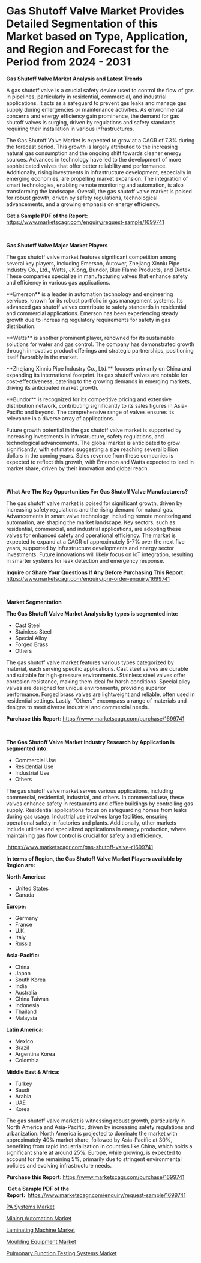 <p><h1>Gas Shutoff Valve Market Provides Detailed Segmentation of this Market based on Type, Application, and Region and Forecast for the Period from 2024 - 2031</h1></p><p><strong>Gas Shutoff Valve Market Analysis and Latest Trends</strong></p>
<p><p>A gas shutoff valve is a crucial safety device used to control the flow of gas in pipelines, particularly in residential, commercial, and industrial applications. It acts as a safeguard to prevent gas leaks and manage gas supply during emergencies or maintenance activities. As environmental concerns and energy efficiency gain prominence, the demand for gas shutoff valves is surging, driven by regulations and safety standards requiring their installation in various infrastructures.</p><p>The Gas Shutoff Valve Market is expected to grow at a CAGR of 7.3% during the forecast period. This growth is largely attributed to the increasing natural gas consumption and the ongoing shift towards cleaner energy sources. Advances in technology have led to the development of more sophisticated valves that offer better reliability and performance. Additionally, rising investments in infrastructure development, especially in emerging economies, are propelling market expansion. The integration of smart technologies, enabling remote monitoring and automation, is also transforming the landscape. Overall, the gas shutoff valve market is poised for robust growth, driven by safety regulations, technological advancements, and a growing emphasis on energy efficiency.</p></p>
<p><strong>Get a Sample PDF of the Report:&nbsp;</strong> <a href="https://www.marketscagr.com/enquiry/request-sample/1699741?utm_campaign=1770&utm_medium=2&utm_source=Github&utm_content=ia&utm_term=20102024&utm_id=gas-shutoff-valve">https://www.marketscagr.com/enquiry/request-sample/1699741</a></p>
<p>&nbsp;</p>
<p><strong>Gas Shutoff Valve Major Market Players</strong></p>
<p><p>The gas shutoff valve market features significant competition among several key players, including Emerson, Autower, Zhejiang Xinniu Pipe Industry Co., Ltd., Watts, JKlong, Bundor, Blue Flame Products, and Didtek. These companies specialize in manufacturing valves that enhance safety and efficiency in various gas applications.</p><p>**Emerson** is a leader in automation technology and engineering services, known for its robust portfolio in gas management systems. Its advanced gas shutoff valves contribute to safety standards in residential and commercial applications. Emerson has been experiencing steady growth due to increasing regulatory requirements for safety in gas distribution.</p><p>**Watts** is another prominent player, renowned for its sustainable solutions for water and gas control. The company has demonstrated growth through innovative product offerings and strategic partnerships, positioning itself favorably in the market.</p><p>**Zhejiang Xinniu Pipe Industry Co., Ltd.** focuses primarily on China and expanding its international footprint. Its gas shutoff valves are notable for cost-effectiveness, catering to the growing demands in emerging markets, driving its anticipated market growth.</p><p>**Bundor** is recognized for its competitive pricing and extensive distribution network, contributing significantly to its sales figures in Asia-Pacific and beyond. The comprehensive range of valves ensures its relevance in a diverse array of applications.</p><p>Future growth potential in the gas shutoff valve market is supported by increasing investments in infrastructure, safety regulations, and technological advancements. The global market is anticipated to grow significantly, with estimates suggesting a size reaching several billion dollars in the coming years. Sales revenue from these companies is expected to reflect this growth, with Emerson and Watts expected to lead in market share, driven by their innovation and global reach.</p></p>
<p>&nbsp;</p>
<p><strong>What Are The Key Opportunities For Gas Shutoff Valve Manufacturers?</strong></p>
<p><p>The gas shutoff valve market is poised for significant growth, driven by increasing safety regulations and the rising demand for natural gas. Advancements in smart valve technology, including remote monitoring and automation, are shaping the market landscape. Key sectors, such as residential, commercial, and industrial applications, are adopting these valves for enhanced safety and operational efficiency. The market is expected to expand at a CAGR of approximately 5-7% over the next five years, supported by infrastructure developments and energy sector investments. Future innovations will likely focus on IoT integration, resulting in smarter systems for leak detection and emergency response.</p></p>
<p><strong>Inquire or Share Your Questions If Any Before Purchasing This Report:</strong> <a href="https://www.marketscagr.com/enquiry/pre-order-enquiry/1699741?utm_campaign=1770&utm_medium=2&utm_source=Github&utm_content=ia&utm_term=20102024&utm_id=gas-shutoff-valve">https://www.marketscagr.com/enquiry/pre-order-enquiry/1699741</a></p>
<p>&nbsp;</p>
<p><strong>Market Segmentation</strong></p>
<p><strong>The Gas Shutoff Valve Market Analysis by types is segmented into:</strong></p>
<p><ul><li>Cast Steel</li><li>Stainless Steel</li><li>Special Alloy</li><li>Forged Brass</li><li>Others</li></ul></p>
<p><p>The gas shutoff valve market features various types categorized by material, each serving specific applications. Cast steel valves are durable and suitable for high-pressure environments. Stainless steel valves offer corrosion resistance, making them ideal for harsh conditions. Special alloy valves are designed for unique environments, providing superior performance. Forged brass valves are lightweight and reliable, often used in residential settings. Lastly, "Others" encompass a range of materials and designs to meet diverse industrial and commercial needs.</p></p>
<p><strong>Purchase this Report:&nbsp;</strong><a href="https://www.marketscagr.com/purchase/1699741?utm_campaign=1770&utm_medium=2&utm_source=Github&utm_content=ia&utm_term=20102024&utm_id=gas-shutoff-valve">https://www.marketscagr.com/purchase/1699741</a></p>
<p>&nbsp;</p>
<p><strong>The Gas Shutoff Valve Market Industry Research by Application is segmented into:</strong></p>
<p><ul><li>Commercial Use</li><li>Residential Use</li><li>Industrial Use</li><li>Others</li></ul></p>
<p><p>The gas shutoff valve market serves various applications, including commercial, residential, industrial, and others. In commercial use, these valves enhance safety in restaurants and office buildings by controlling gas supply. Residential applications focus on safeguarding homes from leaks during gas usage. Industrial use involves large facilities, ensuring operational safety in factories and plants. Additionally, other markets include utilities and specialized applications in energy production, where maintaining gas flow control is crucial for safety and efficiency.</p></p>
<p><a href="https://www.marketscagr.com/gas-shutoff-valve-r1699741?utm_campaign=1770&utm_medium=2&utm_source=Github&utm_content=ia&utm_term=20102024&utm_id=gas-shutoff-valve">&nbsp;https://www.marketscagr.com/gas-shutoff-valve-r1699741</a></p>
<p><strong>In terms of Region, the Gas Shutoff Valve Market Players available by Region are:</strong></p>
<p>
    <p> <strong> North America: </strong>
        <ul>
            <li>United States</li>
            <li>Canada</li>
        </ul>
        </p> 
    <p> <strong> Europe: </strong>
        <ul>
            <li>Germany</li>
            <li>France</li>
            <li>U.K.</li>
            <li>Italy</li>
            <li>Russia</li>
        </ul>
        </p> 
    <p> <strong> Asia-Pacific: </strong>
        <ul>
            <li>China</li>
            <li>Japan</li>
            <li>South Korea</li>
            <li>India</li>
            <li>Australia</li>
            <li>China Taiwan</li>
            <li>Indonesia</li>
            <li>Thailand</li>
            <li>Malaysia</li>
        </ul>
        </p> 
    <p> <strong> Latin America: </strong>
        <ul>
            <li>Mexico</li>
            <li>Brazil</li>
            <li>Argentina Korea</li>
            <li>Colombia</li>
        </ul>
        </p> 
    <p> <strong> Middle East & Africa: </strong>
        <ul>
            <li>Turkey</li>
            <li>Saudi</li>
            <li>Arabia</li>
            <li>UAE</li>
            <li>Korea</li>
        </ul>
    </p>
    </p>
<p><p>The gas shutoff valve market is witnessing robust growth, particularly in North America and Asia-Pacific, driven by increasing safety regulations and urbanization. North America is projected to dominate the market with approximately 40% market share, followed by Asia-Pacific at 30%, benefiting from rapid industrialization in countries like China, which holds a significant share at around 25%. Europe, while growing, is expected to account for the remaining 5%, primarily due to stringent environmental policies and evolving infrastructure needs.</p></p>
<p><strong>Purchase this Report: </strong><a href="https://www.marketscagr.com/purchase/1699741?utm_campaign=1770&utm_medium=2&utm_source=Github&utm_content=ia&utm_term=20102024&utm_id=gas-shutoff-valve">https://www.marketscagr.com/purchase/1699741</a></p>
<p>&nbsp;<strong>Get a Sample PDF of the Report:&nbsp;&nbsp;</strong><a href="https://www.marketscagr.com/enquiry/request-sample/1699741?utm_campaign=1770&utm_medium=2&utm_source=Github&utm_content=ia&utm_term=20102024&utm_id=gas-shutoff-valve">https://www.marketscagr.com/enquiry/request-sample/1699741</a></p>
<p><strong></strong></p>
<p><p><a href="https://www.linkedin.com/pulse/global-pa-systems-nexus-sector-confluences-regional-r63me?utm_campaign=1770&utm_medium=2&utm_source=Github&utm_content=ia&utm_term=20102024&utm_id=gas-shutoff-valve">PA Systems Market</a></p><p><a href="https://www.linkedin.com/pulse/mining-automation-market-penetration-strategies-untapped-ond0e?utm_campaign=1770&utm_medium=2&utm_source=Github&utm_content=ia&utm_term=20102024&utm_id=gas-shutoff-valve">Mining Automation Market</a></p><p><a href="https://www.linkedin.com/pulse/influencing-factors-laminating-machine-market-insights-jzcye?utm_campaign=1770&utm_medium=2&utm_source=Github&utm_content=ia&utm_term=20102024&utm_id=gas-shutoff-valve">Laminating Machine Market</a></p><p><a href="https://www.linkedin.com/pulse/market-insights-global-moulding-equipment-forecast-ovdle?utm_campaign=1770&utm_medium=2&utm_source=Github&utm_content=ia&utm_term=20102024&utm_id=gas-shutoff-valve">Moulding Equipment Market</a></p><p><a href="https://www.linkedin.com/pulse/pulmonary-function-testing-systems-value-chain-analysis-p5ure?utm_campaign=1770&utm_medium=2&utm_source=Github&utm_content=ia&utm_term=20102024&utm_id=gas-shutoff-valve">Pulmonary Function Testing Systems Market</a></p></p>